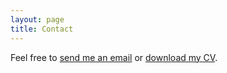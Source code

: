 ```yaml
---
layout: page
title: Contact
---
```

Feel free to [send me an email](mailto:sam.desborough@gmail.com) or [download my CV](/img/CV.pdf).
